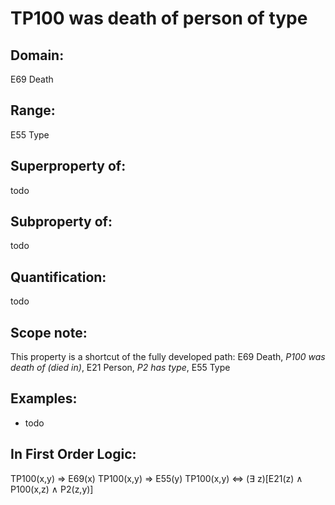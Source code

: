 # TP100 was death of person of type

## Domain: 

E69 Death

## Range: 

E55 Type

## Superproperty of: 

todo

## Subproperty of: 

todo

## Quantification: 

todo

## Scope note: 

This property is a shortcut of the fully developed path: E69 Death, _P100 was death of (died in)_, E21 Person, _P2 has type_, E55 Type

## Examples: 

* todo

## In First Order Logic: 

TP100(x,y) ⇒ E69(x)
TP100(x,y) ⇒ E55(y)
TP100(x,y) ⇔ (∃ z)[E21(z) ∧ P100(x,z) ∧ P2(z,y)]


